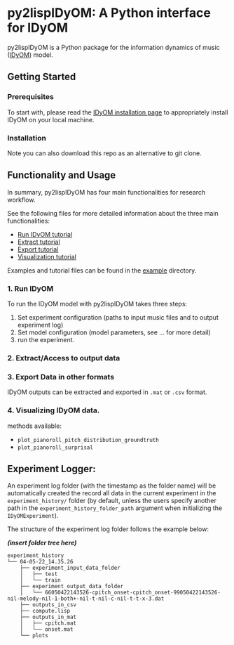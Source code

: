 # py2lispIDyOM: A Python interface for IDyOM

py2lispIDyOM is a Python package for the information dynamics of music ([IDyOM](https://github.com/mtpearce/idyom/))
model.

## Getting Started

### Prerequisites

To start with, please read the [IDyOM installation page](https://github.com/mtpearce/idyom/wiki/Installation) to
appropriately install IDyOM on your local machine.

### Installation

Note you can also download this repo as an alternative to git clone.

## Functionality and Usage

In summary, py2lispIDyOM has four main functionalities for research workflow.

See the following files for more detailed information about the three main functionalities:

- [Run IDyOM tutorial](tutorials/runIDyOM_tutorial.md)
- [Extract tutorial](tutorials/extract_tutorial.md)
- [Export tutorial](tutorials/export_tutorial.md)
- [Visualization tutorial](tutorials/visualization_tutorial.md)

Examples and tutorial files can be found in the [example](examples) directory.

### 1. Run IDyOM

To run the IDyOM model with py2lispIDyOM takes three steps:

1) Set experiment configuration (paths to input music files and to output experiment log)
2) Set model configuration (model parameters, see ... for more detail)
3) run the experiment.

### 2. Extract/Access to output data

### 3. Export Data in other formats

IDyOM outputs can be extracted and exported in `.mat` or `.csv` format.

### 4. Visualizing IDyOM data.

methods available:

- `plot_pianoroll_pitch_distribution_groundtruth`
- `plot_pianoroll_surprisal`



## Experiment Logger:

An experiment log folder (with the timestamp as the folder name) will be automatically 
created the record all data in the current experiment in the `experiment_history/` folder 
(by default, unless the users specify another path in the `experiment_history_folder_path` argument 
when initializing the `IDyOMExperiment`). 

The structure of the experiment log folder follows the example below:

**_(insert folder tree here)_**

```
experiment_history
└── 04-05-22_14.35.26
    ├── experiment_input_data_folder
    │   ├── test
    │   └── train
    ├── experiment_output_data_folder
    │   └── 66050422143526-cpitch_onset-cpitch_onset-99050422143526-nil-melody-nil-1-both+-nil-t-nil-c-nil-t-t-x-3.dat
    ├── outputs_in_csv
    ├── compute.lisp
    ├── outputs_in_mat
    │   ├── cpitch.mat
    │   └── onset.mat
    └── plots
    
```